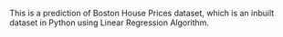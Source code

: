 This is a prediction of Boston House Prices dataset, which is an inbuilt dataset in Python using Linear Regression Algorithm.